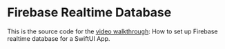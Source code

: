 #  Firebase Realtime Database

This is the source code for the [video walkthrough][video-walkthrough]: How to set up Firebase realtime database for a SwiftUI App.


[video-walkthrough]: https://youtu.be/65jw0s6Jiq0
